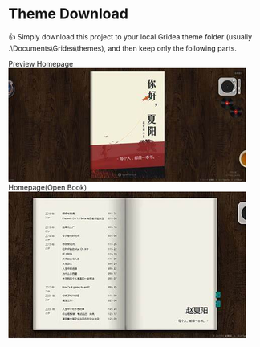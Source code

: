 # Theme Download

👍 Simply download this project to your local Gridea theme folder (usually .\Documents\Gridea\themes\), and then keep only the following parts.

Preview
Homepage
![](assets/media/img/home.jpeg)
Homepage(Open Book)
![](assets/media/img/home-open.jpeg)
